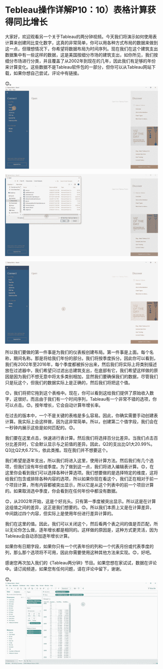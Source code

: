 # Tebleau操作详解P10：10）表格计算获得同比增长 

大家好，欢迎观看另一个关于Tableau的两分钟视频。今天我们将演示如何使用表计算来创建同比变化数字，这真的非常简单，你可以用各种方式布局的数据来做到这一点，但理想情况下，你希望将数据布局为时间序列。现在我们在这个建筑支出数据集中有一些这样的数据，这是美国按细分市场的建筑支出，如你所见，我们按细分市场进行分类，并且覆盖了从2002年到现在的几年，因此我们有足够的年份来计算变化。这些数据不是Tableau软件包的一部分，但你可以从Tableau网站下载，如果你想自己尝试，评论中有链接。

😊。![](img/c451b5e84cb33ba92e10a3fc08322e0e_1.png)

![](img/c451b5e84cb33ba92e10a3fc08322e0e_2.png)

![](img/c451b5e84cb33ba92e10a3fc08322e0e_3.png)

所以我们要做的第一件事是为我们的仪表板创建布局。第一件事是上面。每个名称，期间名称。那是将给我们年份的部分。我们将按季度拆分。因此你可以看到，我们有2002年至2016年，每个季度都被拆分出来，然后我们将实际上将类别描述放在过滤器中，我们希望只过滤出总建筑支出，在底部有它，我们希望这样做的原因是因为我们不想无意中将太多类别相加，显然我们要确保我们的数据，尽管我们只是玩这个，但我们的数据实际上是正确的，然后我们将把这个值。

😊，我们将把它拖到这个表格中。现在，你可以看到这给我们提供了原始收入数字，这很好。而且由于我们有一个时间序列，Tableau有一个非常不错的选项，你可以点击。😊。按年增长，它会自动计算年增长率。

在过去的版本中，一个不是关键的表格是多么容易。因此，你确实需要手动创建表计算。我实际上会这样做，因为这非常简单。所以，创建第二个值字段，我们会在一秒钟内展示这些是如何匹配的。😊。

我们要在这里点击，快速进行表计算。然后我们将选择百分比差异。当我们点击百分比差异时，它会默认显示与之前值的差异。因此，Q2的支出比Q1大20.99%。Q3比Q2大6.72%，依此类推。现在我们并不想要这个。

我们希望是逐年支出，所以我们将进入这里，使用计算方法。然后我们有几个选项，但我们没有年份或季度。为了做到这一点，我们将进入编辑表计算。😊，在这里你会看到我们可以选择各种计算选项。我们想要做的是选择特定的维度，这将给我们包含或排除各种内容的选项，所以如果你现在看这个，我们正在相对于前一个项目计算，所有内容都被突出显示，所以它是从这个列表中的前一个项目计算的。如果取消选中季度，你会看到在任何年份中都没有数据。

😊，从2002年开始，这是个好兆头。只有第一季度被突出显示。所以这是在计算这组值之间的差异，这正是我们想要的。😊。所以我们本质上又是在计算差异，中间跳过四个内容，但实际上是使用年份进行差异计算的。

我们在这里的值。因此，我们可以关闭这个，然后看两个表之间的值是否匹配，所以无论你怎么做，逐年增长都是相同的。这样做的原因是，这种方式更灵活，因为Tableau会自动添加逐年增长计算。

如果你有日期字段，如果你只有一个代表年份的列和一个代表月份或代表季度的列，那么那个选项将不可用，因此你需要使用这种其他方法来实现。😊，好吧。

感谢您再次加入我们的《Tableau两分钟》节目。如果您想在家试试，数据在评论中。请订阅频道，如果您有任何问题，请在评论中留下，谢谢。

😊。![](img/c451b5e84cb33ba92e10a3fc08322e0e_5.png)
